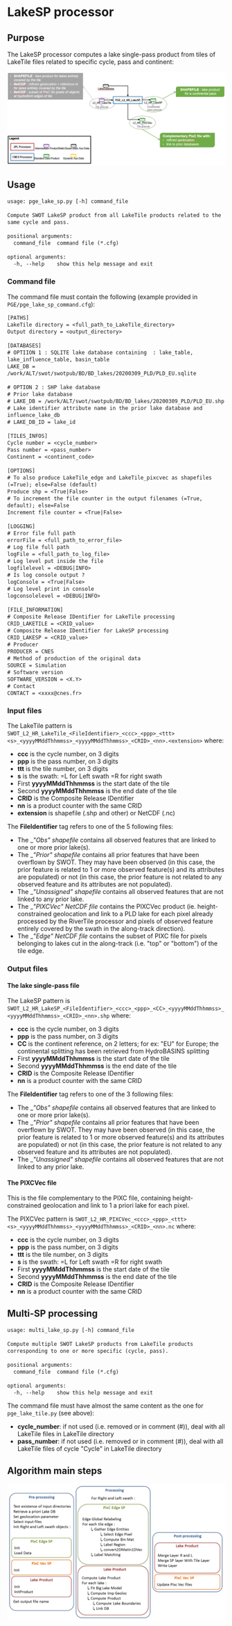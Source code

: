 # LakeSP processor

## Purpose
The LakeSP processor computes a lake single-pass product from tiles of LakeTile files related to specific cycle, pass and continent:

![LakeSP overview](overview_lake_sp.png)

## Usage
```
usage: pge_lake_sp.py [-h] command_file

Compute SWOT LakeSP product from all LakeTile products related to the same cycle and pass.

positional arguments:
  command_file  command file (*.cfg)

optional arguments:
  -h, --help    show this help message and exit
```

### Command file
The command file must contain the following (example provided in ```PGE/pge_lake_sp_command.cfg```):
```
[PATHS]
LakeTile directory = <full_path_to_LakeTile_directory>
Output directory = <output_directory>

[DATABASES]
# OPTIION 1 : SQLITE lake database containing  : lake_table, lake_influence_table, basin_table
LAKE_DB = /work/ALT/swot/swotpub/BD/BD_lakes/20200309_PLD/PLD_EU.sqlite

# OPTION 2 : SHP lake database
# Prior lake database
# LAKE_DB = /work/ALT/swot/swotpub/BD/BD_lakes/20200309_PLD/PLD_EU.shp
# Lake identifier attribute name in the prior lake database and influence_lake_db
# LAKE_DB_ID = lake_id

[TILES_INFOS]
Cycle number = <cycle_number>
Pass number = <pass_number>
Continent = <continent_code>

[OPTIONS]
# To also produce LakeTile_edge and LakeTile_pixcvec as shapefiles (=True); else=False (default)
Produce shp = <True|False>
# To increment the file counter in the output filenames (=True, default); else=False
Increment file counter = <True|False>

[LOGGING]
# Error file full path
errorFile = <full_path_to_error_file>
# Log file full path
logFile = <full_path_to_log_file>
# Log level put inside the file
logfilelevel = <DEBUG|INFO>
# Is log console output ?
logConsole = <True|False>
# Log level print in console
logconsolelevel = <DEBUG|INFO>

[FILE_INFORMATION]
# Composite Release IDentifier for LakeTile processing
CRID_LAKETILE = <CRID_value>
# Composite Release IDentifier for LakeSP processing
CRID_LAKESP = <CRID_value>
# Producer
PRODUCER = CNES
# Method of production of the original data
SOURCE = Simulation
# Software version
SOFTWARE_VERSION = <X.Y>
# Contact
CONTACT = <xxxx@cnes.fr>
```

### Input files
The LakeTile pattern is ```SWOT_L2_HR_LakeTile_<FileIdentifier>_<ccc>_<ppp>_<ttt><s>_<yyyyMMddThhmmss>_<yyyyMMddThhmmss>_<CRID>_<nn>.<extension>``` where:
* __ccc__ is the cycle number, on 3 digits
* __ppp__ is the pass number, on 3 digits
* __ttt__ is the tile number, on 3 digits
* __s__ is the swath: =L for Left swath =R for right swath
* First __yyyyMMddThhmmss__ is the start date of the tile
* Second __yyyyMMddThhmmss__ is the end date of the tile
* __CRID__ is the Composite Release IDentifier
* __nn__ is a product counter with the same CRID
* __extension__ is shapefile (.shp and other) or NetCDF (.nc)

The __FileIdentifier__ tag refers to one of the 5 following files:
* The __"_Obs" shapefile__ contains all observed features that are linked to one or more prior lake(s).
* The __"_Prior" shapefile__ contains all prior features that have been overflown by SWOT. They may have been observed (in this case, the prior feature is related to 1 or more observed feature(s) and its attributes are populated) or not (in this case, the prior feature is not related to any observed feature and its attributes are not populated).
* The __"_Unassigned" shapefile__ contains all observed features that are not linked to any prior lake.
* The __"_PIXCVec" NetCDF file__ contains the PIXCVec product (ie. height-constrained geolocation and link to a PLD lake for each pixel already processed by the RiverTile processor and pixels of observed feature entirely covered by the swath in the along-track direction).
* The __"_Edge" NetCDF file__ contains the subset of PIXC file for pixels belonging to lakes cut in the along-track (i.e. "top" or "bottom") of the tile edge.

### Output files

#### The lake single-pass file
The LakeSP pattern is ```SWOT_L2_HR_LakeSP_<FileIdentifier>_<ccc>_<ppp>_<CC>_<yyyyMMddThhmmss>_<yyyyMMddThhmmss>_<CRID>_<nn>.shp``` where:
* __ccc__ is the cycle number, on 3 digits
* __ppp__ is the pass number, on 3 digits
* __CC__ is the continent reference, on 2 letters; for ex: "EU" for Europe; the continental splitting has been retrieved from HydroBASINS splitting
* First __yyyyMMddThhmmss__ is the start date of the tile
* Second __yyyyMMddThhmmss__ is the end date of the tile
* __CRID__ is the Composite Release IDentifier
* __nn__ is a product counter with the same CRID

The __FileIdentifier__ tag refers to one of the 3 following files:
* The __"_Obs" shapefile__ contains all observed features that are linked to one or more prior lake(s).
* The __"_Prior" shapefile__ contains all prior features that have been overflown by SWOT. They may have been observed (in this case, the prior feature is related to 1 or more observed feature(s) and its attributes are populated) or not (in this case, the prior feature is not related to any observed feature and its attributes are not populated).
* The __"_Unassigned" shapefile__ contains all observed features that are not linked to any prior lake.

#### The PIXCVec file
This is the file complementary to the PIXC file, containing height-constrained geolocation and link to 1 a priori lake for each pixel.

The PIXCVec pattern is ```SWOT_L2_HR_PIXCVec_<ccc>_<ppp>_<ttt><s>_<yyyyMMddThhmmss>_<yyyyMMddThhmmss>_<CRID>_<nn>.nc``` where:
* __ccc__ is the cycle number, on 3 digits
* __ppp__ is the pass number, on 3 digits
* __ttt__ is the tile number, on 3 digits
* __s__ is the swath: =L for Left swath =R for right swath
* First __yyyyMMddThhmmss__ is the start date of the tile
* Second __yyyyMMddThhmmss__ is the end date of the tile
* __CRID__ is the Composite Release IDentifier
* __nn__ is a product counter with the same CRID

## Multi-SP processing
```
usage: multi_lake_sp.py [-h] command_file

Compute multiple SWOT LakeSP products from LakeTile products corresponding to one or more specific (cycle, pass).

positional arguments:
  command_file  command file (*.cfg)

optional arguments:
  -h, --help    show this help message and exit
```

The command file must have almost the same content as the one for ```pge_lake_tile.py``` (see above):
* __cycle_number__: if not used (i.e. removed or in comment (#)), deal with all LakeTile files in LakeTile directory
* __pass_number__: if not used (i.e. removed or in comment (#)), deal with all LakeTile files of cycle "Cycle" in LakeTile directory

## Algorithm main steps

![Alt text](workflowGitlab_lake_sp.png?raw=true "Workflow diagram")
